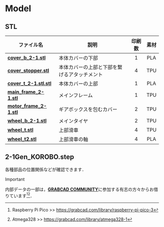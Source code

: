 # Model
## STL
| ファイル名                                   | 説明                                      | 印刷数 | 素材 |
|----------------------------------------------|-------------------------------------------|:------:|:----:|
| [**cover_b_2-1.stl**](STL/cover_b_2-1.stl)     | 本体カバーの下部                          | 1      | PLA  |
| [**cover_stopper.stl**](STL/cover_stopper.stl) | 本体カバーの上部と下部を繋げるアタッチメント | 4      | TPU  |
| [**cover_t_2-1.stl.stl**](STL/cover_t_2-1.stl.stl) | 本体カバーの上部                      | 1      | PLA  |
| [**main_frame_2-1.stl**](STL/main_frame_2-1.stl) | メインフレーム                        | 1      | TPU  |
| [**motor_frame_2-1.stl**](STL/motor_frame_2-1.stl) | ギアボックスを包むカバー              | 2      | TPU  |
| [**wheel_b_2-1.stl**](STL/wheel_b_2-1.stl)     | メインタイヤ                              | 2      | TPU  |
| [**wheel_t.stl**](STL/wheel_t.stl)             | 上部滑車                                  | 4      | TPU  |
| [**wheel_t2.stl**](STL/wheel_t2.stl)           | 上部滑車の軸                              | 4      | PLA  |
## 2-1Gen_KOROBO.step
各種部品の位置関係などが確認できます．

> [!IMPORTANT]
> 内部データの一部は，[**GRABCAD COMMUNITY**](https://grabcad.com/library)に参加する有志の方々からお借りています[^1][^2]．
[^1]: Raspberry Pi Pico >> https://grabcad.com/library/raspberry-pi-pico-3 
[^2]: Atmega328 >> https://grabcad.com/library/atmega328-1
